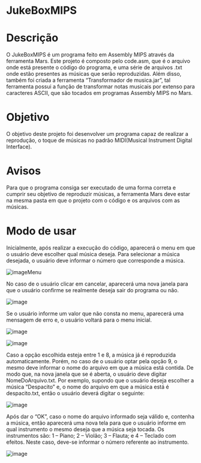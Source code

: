 # JukeBoxMIPS  
# Descrição  
O JukeBoxMIPS  é um programa feito em Assembly MIPS através da ferramenta Mars. Este projeto é composto pelo code.asm, que é o arquivo onde está presente o código do programa, e uma série de arquivos .txt onde estão presentes as músicas que serão reproduzidas. Além disso, também foi criada a ferramenta “Transformador de musica.jar”, tal ferramenta possui a função de transformar notas musicais por extenso para caracteres ASCII, que são tocados em programas Assembly MIPS no Mars.  
# Objetivo   
O objetivo deste projeto foi desenvolver um programa capaz de realizar a reprodução, o toque de músicas no padrão MIDI(Musical Instrument Digital Interface).
# Avisos  
Para que o programa consiga ser executado de uma forma correta e cumprir seu objetivo de reproduzir músicas, a ferramenta Mars deve estar na mesma pasta em que o projeto com o código e os arquivos com as músicas.
# Modo de usar   
Inicialmente, após realizar a execução do código, aparecerá o menu em que o usuário deve escolher qual música deseja. Para selecionar a música desejada, o usuário deve informar o número que corresponde a música.  

![imageMenu](https://user-images.githubusercontent.com/72053163/146601895-efd5f46c-3cab-45b1-9694-983e1ca780d7.png) 
 
No caso de o usuário clicar em cancelar, aparecerá uma nova janela para que o usuário confirme se realmente deseja sair do programa ou não.  

![image](https://user-images.githubusercontent.com/72053163/146601964-c593c1d0-69c3-47ca-a1a8-1ecf5414745f.png)  

Se o usuário informe um valor que não consta no menu, aparecerá uma mensagem de erro e, o usuário voltará para o menu inicial.  

![image](https://user-images.githubusercontent.com/72053163/146601982-f8058324-49d5-41aa-8a8e-348d4a57386a.png)  

![image](https://user-images.githubusercontent.com/72053163/146601993-662a8d33-ec5b-4ff5-89f8-b52c9510614e.png)  

Caso a opção escolhida esteja entre 1 e 8, a música já é reproduzida automaticamente. Porém, no caso de o usuário optar pela opção 9, o mesmo deve informar o nome do arquivo em que a música está contida. De modo que, na nova janela que se é aberta, o usuário deve digitar NomeDoArquivo.txt. Por exemplo, supondo que o usuário deseja escolher a música “Despacito” e, o nome do arquivo em que a música está é despacito.txt, então o usuário deverá digitar o seguinte:  

![image](https://user-images.githubusercontent.com/72053163/146602025-2707bdf8-d349-40fe-8028-d964ed4ee038.png)  

Após dar o “OK”, caso o nome do arquivo informado seja válido e, contenha a música, então aparecerá uma nova tela para que o usuário informe em qual instrumento o mesmo deseja que a música seja tocada. Os instrumentos são: 1 – Piano; 2 – Violão; 3 – Flauta; e 4 – Teclado com efeitos. Neste caso, deve-se informar o número referente ao instrumento.  

![image](https://user-images.githubusercontent.com/72053163/146602049-6ae2a198-bee2-44c3-89ff-ff899b0ce52c.png)  
